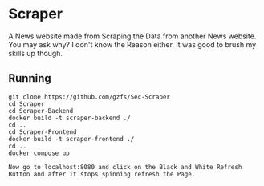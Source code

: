 # Scraper

A News website made from Scraping the Data from another News website. You may ask why? I don't know the Reason either. It was good to brush my skills up though.

## Running

```
git clone https://github.com/gzfs/Sec-Scraper
cd Scraper
cd Scraper-Backend
docker build -t scraper-backend ./
cd ..
cd Scraper-Frontend
docker build -t scraper-frontend ./
cd ..
docker compose up
```

```
Now go to localhost:8080 and click on the Black and White Refresh Button and after it stops spinning refresh the Page.
```
